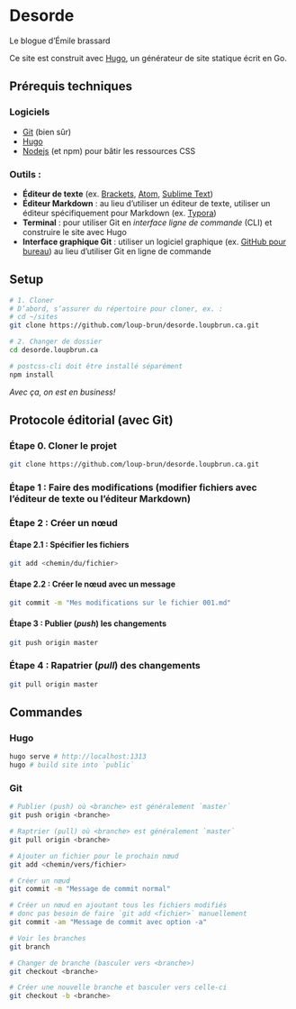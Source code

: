 # Desorde

Le blogue d’Émile brassard

Ce site est construit avec [Hugo](https://gohugo.io/), un générateur de site statique écrit en Go.

## Prérequis techniques

### Logiciels

* [Git](https://git-scm.com/) (bien sûr)
* [Hugo](https://gohugo.io/)
* [Nodejs](https://nodejs.org/fr) (et npm) pour bâtir les ressources CSS

### Outils :

* **Éditeur de texte** (ex. [Brackets](http://brackets.io/), [Atom](https://atom.io/), [Sublime Text](http://www.sublimetext.com/))
* **Éditeur Markdown** : au lieu d’utiliser un éditeur de texte, utiliser un éditeur spécifiquement pour Markdown (ex. [Typora](http://www.sublimetext.com/))
* **Terminal** : pour utiliser Git en _interface ligne de commande_ (CLI) et construire le site avec Hugo
* **Interface graphique Git** : utiliser un logiciel graphique (ex. [GitHub pour bureau](https://desktop.github.com/)) au lieu d’utiliser Git en ligne de commande

## Setup

```bash
# 1. Cloner
# D’abord, s’assurer du répertoire pour cloner, ex. :
# cd ~/sites
git clone https://github.com/loup-brun/desorde.loupbrun.ca.git

# 2. Changer de dossier
cd desorde.loupbrun.ca

# postcss-cli doit être installé séparément
npm install 
```

_Avec ça, on est en business!_

## Protocole éditorial (avec Git)

### Étape 0. Cloner le projet  
```bash
git clone https://github.com/loup-brun/desorde.loupbrun.ca.git
```
### Étape 1 : Faire des modifications (modifier fichiers avec l’éditeur de texte ou l’éditeur Markdown)

### Étape 2 : Créer un nœud

#### Étape 2.1 : Spécifier les fichiers
```bash
git add <chemin/du/fichier>
```
#### Étape 2.2 : Créer le nœud avec un message
```bash
git commit -m "Mes modifications sur le fichier 001.md"
```
#### Étape 3 : Publier (_push_) les changements

```bash
git push origin master
```

### Étape 4 : Rapatrier (_pull_) des changements
```bash
git pull origin master
```


## Commandes

### Hugo

```bash
hugo serve # http://localhost:1313
hugo # build site into `public`
```

### Git

```bash
# Publier (push) où <branche> est généralement `master`
git push origin <branche>

# Raptrier (pull) où <branche> est généralement `master`
git pull origin <branche>

# Ajouter un fichier pour le prochain nœud
git add <chemin/vers/fichier>

# Créer un nœud
git commit -m "Message de commit normal"

# Créer un nœud en ajoutant tous les fichiers modifiés
# donc pas besoin de faire `git add <fichier>` manuellement
git commit -am "Message de commit avec option -a"

# Voir les branches
git branch

# Changer de branche (basculer vers <branche>)
git checkout <branche>

# Créer une nouvelle branche et basculer vers celle-ci
git checkout -b <branche>
```


